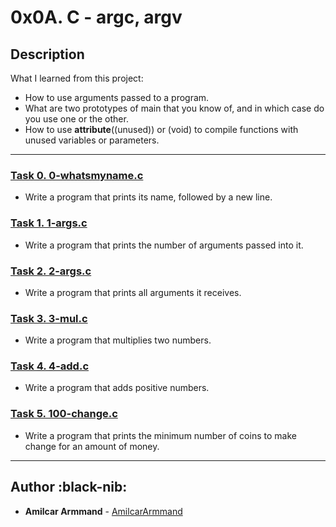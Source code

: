 # 0x0A. C - argc, argv

## Description
What I learned from this project:

* How to use arguments passed to a program.
* What are two prototypes of main that you know of, and in which case do you use one or the other.
* How to use __attribute__((unused)) or (void) to compile functions with unused variables or parameters.

---

### [Task 0. 0-whatsmyname.c](./0-whatsmyname.c)
* Write a program that prints its name, followed by a new line.


### [Task 1. 1-args.c](./1-args.c)
* Write a program that prints the number of arguments passed into it.


### [Task 2. 2-args.c](./2-args.c)
* Write a program that prints all arguments it receives.


### [Task 3. 3-mul.c](./3-mul.c)
* Write a program that multiplies two numbers.


### [Task 4. 4-add.c](./4-add.c)
* Write a program that adds positive numbers.


### [Task 5. 100-change.c](./100-change.c)
* Write a program that prints the minimum number of coins to make change for an amount of money.

---

## Author  :black-nib:
* **Amilcar Armmand** - [AmilcarArmmand](https://github.com/AmilcarArmmand)
